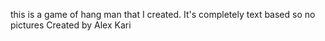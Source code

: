 this is a game of hang man that I created.
 It's completely text based so no pictures
 Created by Alex Kari
